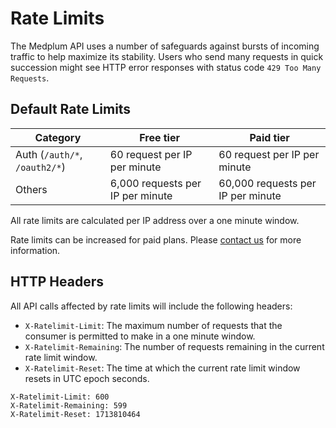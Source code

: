 # Rate Limits

The Medplum API uses a number of safeguards against bursts of incoming traffic to help maximize its stability. Users who
send many requests in quick succession might see HTTP error responses with status code `429 Too Many Requests`.

## Default Rate Limits

| Category                      | Free tier                        | Paid tier                         |
| ----------------------------- | -------------------------------- | --------------------------------- |
| Auth (`/auth/*`, `/oauth2/*`) | 60 request per IP per minute     | 60 request per IP per minute      |
| Others                        | 6,000 requests per IP per minute | 60,000 requests per IP per minute |

All rate limits are calculated per IP address over a one minute window.

Rate limits can be increased for paid plans. Please [contact us](mailto:info+rate-limits@medplum.com?subject=Increase%20rate%20limits) for more information.

## HTTP Headers

All API calls affected by rate limits will include the following headers:

- `X-Ratelimit-Limit`: The maximum number of requests that the consumer is permitted to make in a one minute window.
- `X-Ratelimit-Remaining`: The number of requests remaining in the current rate limit window.
- `X-Ratelimit-Reset`: The time at which the current rate limit window resets in UTC epoch seconds.

```
X-Ratelimit-Limit: 600
X-Ratelimit-Remaining: 599
X-Ratelimit-Reset: 1713810464
```

